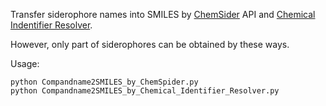 Transfer siderophore names into SMILES by [ChemSider](https://www.chemspider.com/) API and [Chemical Indentifier Resolver](https://cactus.nci.nih.gov/chemical/structure).

However, only part of siderophores can be obtained by these ways.

Usage:
```
python Compandname2SMILES_by_ChemSpider.py
python Compandname2SMILES_by_Chemical_Identifier_Resolver.py
```
